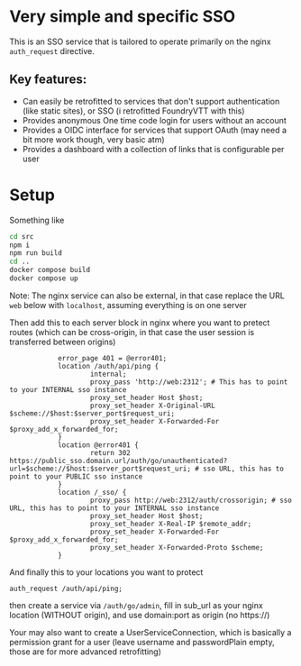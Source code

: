 # Very simple and specific SSO

This is an SSO service that is tailored to operate primarily on the nginx `auth_request` directive.

## Key features:
* Can easily be retrofitted to services that don't support authentication (like static sites), or SSO (i retrofitted FoundryVTT with this)
* Provides anonymous One time code login for users without an account
* Provides a OIDC interface for services that support OAuth (may need a bit more work though, very basic atm)
* Provides a dashboard with a collection of links that is configurable per user

# Setup
Something like
```bash
cd src
npm i
npm run build
cd ..
docker compose build
docker compose up
```

Note: The nginx service can also be external, in that case replace the URL `web` below with `localhost`, assuming everything is on one server

Then add this to each server block in nginx where you want to pretect routes (which can be cross-origin, in that case the user session is transferred between origins)
```nginx
            error_page 401 = @error401;
            location /auth/api/ping {
                    internal;
                    proxy_pass 'http://web:2312'; # This has to point to your INTERNAL sso instance
                    proxy_set_header Host $host;
                    proxy_set_header X-Original-URL $scheme://$host:$server_port$request_uri;
                    proxy_set_header X-Forwarded-For $proxy_add_x_forwarded_for;
            }
            location @error401 {
                    return 302 https://public_sso.domain.url/auth/go/unauthenticated?url=$scheme://$host:$server_port$request_uri; # sso URL, this has to point to your PUBLIC sso instance
            }
            location /_sso/ {
                    proxy_pass http://web:2312/auth/crossorigin; # sso URL, this has to point to your INTERNAL sso instance
                    proxy_set_header Host $host;
                    proxy_set_header X-Real-IP $remote_addr;
                    proxy_set_header X-Forwarded-For $proxy_add_x_forwarded_for;
                    proxy_set_header X-Forwarded-Proto $scheme;
            }
```

And finally this to your locations you want to protect

```nginx
auth_request /auth/api/ping;
```

then create a service via `/auth/go/admin`, fill in sub_url as your nginx location (WITHOUT origin), and use domain:port as origin (no https://)

Your may also want to create a UserServiceConnection, which is basically a permission grant for a user (leave username and passwordPlain empty, those are for more advanced retrofitting)
